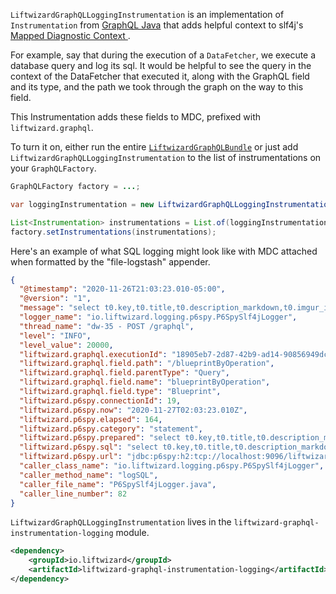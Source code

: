 `LiftwizardGraphQLLoggingInstrumentation` is an implementation of `Instrumentation` from [GraphQL Java](https://www.graphql-java.com/) that adds helpful context to slf4j's [Mapped Diagnostic Context
](http://www.slf4j.org/manual.html#mdc).

For example, say that during the execution of a `DataFetcher`, we execute a database query and log its sql. It would be helpful to see the query in the context of the DataFetcher that executed it, along with the GraphQL field and its type, and the path we took through the graph on the way to this field.

This Instrumentation adds these fields to MDC, prefixed with `liftwizard.graphql`.

To turn it on, either run the entire [`LiftwizardGraphQLBundle`](graphql/bundle.md) or just add `LiftwizardGraphQLLoggingInstrumentation` to the list of instrumentations on your `GraphQLFactory`.

```java
GraphQLFactory factory = ...;

var loggingInstrumentation = new LiftwizardGraphQLLoggingInstrumentation();

List<Instrumentation> instrumentations = List.of(loggingInstrumentation);
factory.setInstrumentations(instrumentations);
```

Here's an example of what SQL logging might look like with MDC attached when formatted by the "file-logstash" appender.

```json
{
  "@timestamp": "2020-11-26T21:03:23.010-05:00",
  "@version": "1",
  "message": "select t0.key,t0.title,t0.description_markdown,t0.imgur_image_id,t0.created_by_id,t0.created_on,t0.last_updated_by_id,t0.system_from,t0.system_to from BLUEPRINT t0 inner join FIREBASE_USER t1 on t0.created_by_id = t1.user_id where  t1.system_to = '9999-12-01T18:59:00.000-0500' and substr(t1.display_name,1,9) = 'factorioi' and t0.system_to = '9999-12-01T18:59:00.000-0500'",
  "logger_name": "io.liftwizard.logging.p6spy.P6SpySlf4jLogger",
  "thread_name": "dw-35 - POST /graphql",
  "level": "INFO",
  "level_value": 20000,
  "liftwizard.graphql.executionId": "18905eb7-2d87-42b9-ad14-90856949dc4e",
  "liftwizard.graphql.field.path": "/blueprintByOperation",
  "liftwizard.graphql.field.parentType": "Query",
  "liftwizard.graphql.field.name": "blueprintByOperation",
  "liftwizard.graphql.field.type": "Blueprint",
  "liftwizard.p6spy.connectionId": 19,
  "liftwizard.p6spy.now": "2020-11-27T02:03:23.010Z",
  "liftwizard.p6spy.elapsed": 164,
  "liftwizard.p6spy.category": "statement",
  "liftwizard.p6spy.prepared": "select t0.key,t0.title,t0.description_markdown,t0.imgur_image_id,t0.created_by_id,t0.created_on,t0.last_updated_by_id,t0.system_from,t0.system_to from BLUEPRINT t0 inner join FIREBASE_USER t1 on t0.created_by_id = t1.user_id where  t1.system_to = ? and substr(t1.display_name,1,9) = ? and t0.system_to = ?",
  "liftwizard.p6spy.sql": "select t0.key,t0.title,t0.description_markdown,t0.imgur_image_id,t0.created_by_id,t0.created_on,t0.last_updated_by_id,t0.system_from,t0.system_to from BLUEPRINT t0 inner join FIREBASE_USER t1 on t0.created_by_id = t1.user_id where  t1.system_to = '9999-12-01T18:59:00.000-0500' and substr(t1.display_name,1,9) = 'factorioi' and t0.system_to = '9999-12-01T18:59:00.000-0500'",
  "liftwizard.p6spy.url": "jdbc:p6spy:h2:tcp://localhost:9096/liftwizard-app-h2;query_timeout=600000",
  "caller_class_name": "io.liftwizard.logging.p6spy.P6SpySlf4jLogger",
  "caller_method_name": "logSQL",
  "caller_file_name": "P6SpySlf4jLogger.java",
  "caller_line_number": 82
}
```

`LiftwizardGraphQLLoggingInstrumentation` lives in the `liftwizard-graphql-instrumentation-logging` module.

```xml
<dependency>
    <groupId>io.liftwizard</groupId>
    <artifactId>liftwizard-graphql-instrumentation-logging</artifactId>
</dependency>
```

